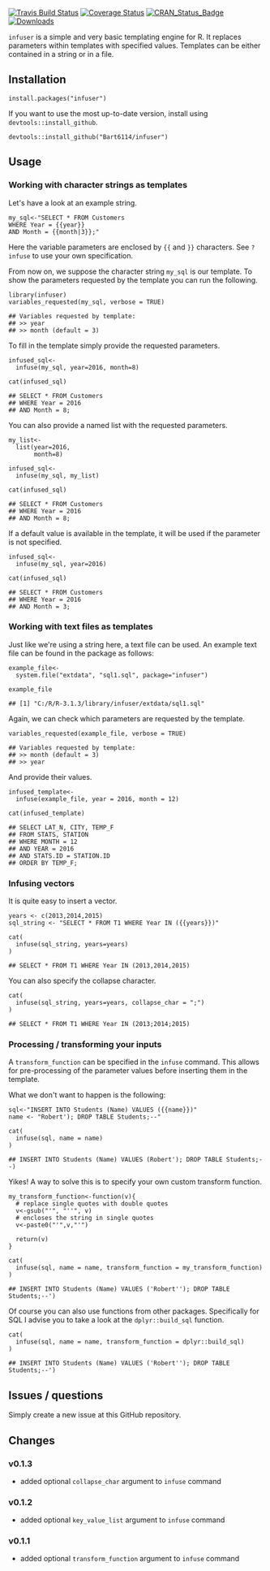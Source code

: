 [![Travis Build
Status](https://travis-ci.org/Bart6114/infuser.svg)](https://travis-ci.org/Bart6114/infuser)
[![Coverage
Status](https://coveralls.io/repos/Bart6114/infuser/badge.svg)](https://coveralls.io/r/Bart6114/infuser)
[![CRAN\_Status\_Badge](http://www.r-pkg.org/badges/version/infuser)](http://cran.r-project.org/web/packages/infuser)
[![Downloads](http://cranlogs.r-pkg.org/badges/infuser)](http://cran.rstudio.com/package=infuser)

`infuser` is a simple and very basic templating engine for R. It
replaces parameters within templates with specified values. Templates
can be either contained in a string or in a file.

Installation
------------

    install.packages("infuser")

If you want to use the most up-to-date version, install using
`devtools::install_github`.

    devtools::install_github("Bart6114/infuser")

Usage
-----

### Working with character strings as templates

Let's have a look at an example string.

    my_sql<-"SELECT * FROM Customers
    WHERE Year = {{year}}
    AND Month = {{month|3}};"

Here the variable parameters are enclosed by `{{` and `}}` characters.
See `?infuse` to use your own specification.

From now on, we suppose the character string `my_sql` is our template.
To show the parameters requested by the template you can run the
following.

    library(infuser)
    variables_requested(my_sql, verbose = TRUE)

    ## Variables requested by template:
    ## >> year
    ## >> month (default = 3)

To fill in the template simply provide the requested parameters.

    infused_sql<-
      infuse(my_sql, year=2016, month=8)

    cat(infused_sql)

    ## SELECT * FROM Customers
    ## WHERE Year = 2016
    ## AND Month = 8;

You can also provide a named list with the requested parameters.

    my_list<- 
      list(year=2016,
           month=8)

    infused_sql<-
      infuse(my_sql, my_list)

    cat(infused_sql)

    ## SELECT * FROM Customers
    ## WHERE Year = 2016
    ## AND Month = 8;

If a default value is available in the template, it will be used if the
parameter is not specified.

    infused_sql<-
      infuse(my_sql, year=2016)

    cat(infused_sql)

    ## SELECT * FROM Customers
    ## WHERE Year = 2016
    ## AND Month = 3;

### Working with text files as templates

Just like we're using a string here, a text file can be used. An example
text file can be found in the package as follows:

    example_file<-
      system.file("extdata", "sql1.sql", package="infuser")

    example_file

    ## [1] "C:/R/R-3.1.3/library/infuser/extdata/sql1.sql"

Again, we can check which parameters are requested by the template.

    variables_requested(example_file, verbose = TRUE)

    ## Variables requested by template:
    ## >> month (default = 3)
    ## >> year

And provide their values.

    infused_template<-
      infuse(example_file, year = 2016, month = 12)

    cat(infused_template)

    ## SELECT LAT_N, CITY, TEMP_F
    ## FROM STATS, STATION
    ## WHERE MONTH = 12
    ## AND YEAR = 2016
    ## AND STATS.ID = STATION.ID
    ## ORDER BY TEMP_F;

### Infusing vectors

It is quite easy to insert a vector.

    years <- c(2013,2014,2015)
    sql_string <- "SELECT * FROM T1 WHERE Year IN ({{years}})"

    cat(
      infuse(sql_string, years=years)
    )

    ## SELECT * FROM T1 WHERE Year IN (2013,2014,2015)

You can also specify the collapse character.

    cat(
      infuse(sql_string, years=years, collapse_char = ";")
    )

    ## SELECT * FROM T1 WHERE Year IN (2013;2014;2015)

### Processing / transforming your inputs

A `transform_function` can be specified in the `infuse` command. This
allows for pre-processing of the parameter values before inserting them
in the template.

What we don't want to happen is the following:

    sql<-"INSERT INTO Students (Name) VALUES ({{name}})"
    name <- "Robert'); DROP TABLE Students;--"

    cat(
      infuse(sql, name = name)
    )

    ## INSERT INTO Students (Name) VALUES (Robert'); DROP TABLE Students;--)

Yikes! A way to solve this is to specify your own custom transform
function.

    my_transform_function<-function(v){
      # replace single quotes with double quotes
      v<-gsub("'", "''", v)
      # encloses the string in single quotes
      v<-paste0("'",v,"'")
      
      return(v)
    }

    cat(
      infuse(sql, name = name, transform_function = my_transform_function)
    )

    ## INSERT INTO Students (Name) VALUES ('Robert''); DROP TABLE Students;--')

Of course you can also use functions from other packages. Specifically
for SQL I advise you to take a look at the `dplyr::build_sql` function.

    cat(
      infuse(sql, name = name, transform_function = dplyr::build_sql)
    )

    ## INSERT INTO Students (Name) VALUES ('Robert''); DROP TABLE Students;--')

Issues / questions
------------------

Simply create a new issue at this GitHub repository.

Changes
-------

### v0.1.3

-   added optional `collapse_char` argument to `infuse` command

### v0.1.2

-   added optional `key_value_list` argument to `infuse` command

### v0.1.1

-   added optional `transform_function` argument to `infuse` command

